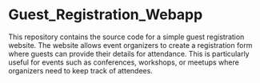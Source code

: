 # Guest_Registration_Webapp
This repository contains the source code for a simple guest registration website. The website allows event organizers to create a registration form where guests can provide their details for attendance. This is particularly useful for events such as conferences, workshops, or meetups where organizers need to keep track of attendees.
